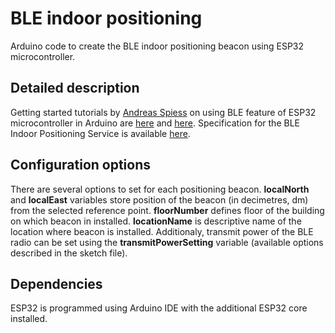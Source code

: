 # BLE indoor positioning
Arduino code to create the BLE indoor positioning beacon using ESP32 microcontroller.

## Detailed description
Getting started tutorials by [Andreas Spiess](https://www.youtube.com/channel/UCu7_D0o48KbfhpEohoP7YSQ) on using BLE feature of ESP32 microcontroller in Arduino are [here](https://www.youtube.com/watch?app=desktop&v=2mePPqiocUE) and [here](https://www.youtube.com/watch?app=desktop&v=osneajf7Xkg). Specification for the BLE Indoor Positioning Service is available [here](https://www.bluetooth.com/specifications/specs/indoor-positioning-service-1-0/).

## Configuration options
There are several options to set for each positioning beacon. **localNorth** and **localEast** variables store position of the beacon (in decimetres, dm) from the selected reference point. **floorNumber** defines floor of the building on which beacon in installed. **locationName** is descriptive name of the location where beacon is installed. Additionaly, transmit power of the BLE radio can be set using the **transmitPowerSetting** variable (available options described in the sketch file).

## Dependencies
ESP32 is programmed using Arduino IDE with the additional ESP32 core installed.
